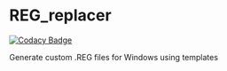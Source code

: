 # REG_replacer

[![Codacy Badge](https://api.codacy.com/project/badge/Grade/db45814f66a349a396f645d35e84148e)](https://www.codacy.com/app/RDCH106/REG_replacer?utm_source=github.com&amp;utm_medium=referral&amp;utm_content=RDCH106/REG_replacer&amp;utm_campaign=Badge_Grade)

Generate custom .REG files for Windows using templates
